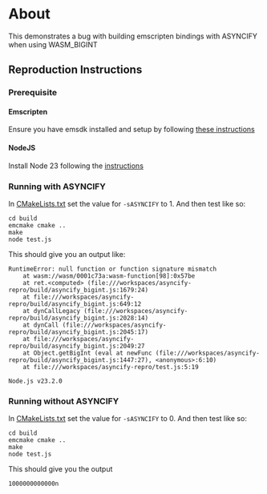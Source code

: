 # About
This demonstrates a bug with building emscripten bindings with ASYNCIFY when using WASM_BIGINT

## Reproduction Instructions
### Prerequisite
#### Emscripten
Ensure you have emsdk installed and setup by following [these instructions](https://emscripten.org/docs/getting_started/downloads.html?highlight=installation#installation-instructions-using-the-emsdk-recommended)
#### NodeJS
Install Node 23 following the [instructions](https://nodejs.org/en/download/package-manager)

### Running with ASYNCIFY
In [CMakeLists.txt](./CMakelists.txt) set the value for `-sASYNCIFY` to 1. And then test like so:
```
cd build
emcmake cmake ..
make
node test.js
```

This should give you an  output like:
```
RuntimeError: null function or function signature mismatch
    at wasm://wasm/0001c73a:wasm-function[98]:0x57be
    at ret.<computed> (file:///workspaces/asyncify-repro/build/asyncify_bigint.js:1679:24)
    at file:///workspaces/asyncify-repro/build/asyncify_bigint.js:649:12
    at dynCallLegacy (file:///workspaces/asyncify-repro/build/asyncify_bigint.js:2028:14)
    at dynCall (file:///workspaces/asyncify-repro/build/asyncify_bigint.js:2045:17)
    at file:///workspaces/asyncify-repro/build/asyncify_bigint.js:2049:27
    at Object.getBigInt (eval at newFunc (file:///workspaces/asyncify-repro/build/asyncify_bigint.js:1447:27), <anonymous>:6:10)
    at file:///workspaces/asyncify-repro/test.js:5:19

Node.js v23.2.0
```

### Running without ASYNCIFY
In [CMakeLists.txt](./CMakelists.txt) set the value for `-sASYNCIFY` to 0. And then test like so:
```
cd build
emcmake cmake ..
make
node test.js
```

This should give you the output
```
1000000000000n
```
